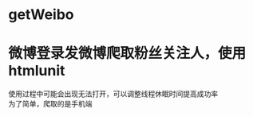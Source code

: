 # getWeibo
<h1>微博登录发微博爬取粉丝关注人，使用htmlunit</h1>

使用过程中可能会出现无法打开，可以调整线程休眠时间提高成功率</br>
为了简单，爬取的是手机端</br>
